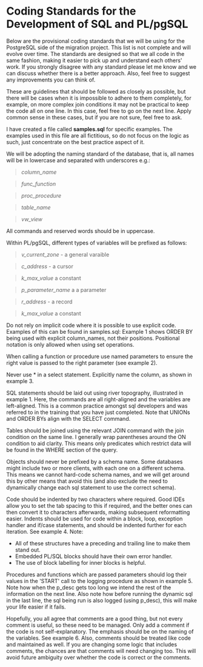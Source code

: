 # Coding Standards for the Development of SQL and PL/pgSQL

Below are the provisional coding standards that we will be using for the PostgreSQL side of the migration project. This list is not complete and will evolve over time. The standards are designed so that we all code in the same fashion, making it easier to pick up and understand each others' work. If you strongly disagree with any standard please let me know and we can discuss whether there is a better approach. Also, feel free to suggest any improvements you can think of.

These are guidelines that should be followed as closely as possible, but there will be cases when it is impossible to adhere to them completely, for example, on more complex join conditions it may not be practical to keep the code all on one line. In this case, feel free to go on the next line. Apply common sense in these cases, but if you are not sure, feel free to ask.

I have created a file called **samples.sql** for specific examples. The examples used in this file are all fictitious, so do not focus on the logic as such, just concentrate on the best practice aspect of it.

We will be adopting the naming standard of the database, that is, all names will be in lowercase and separated with underscores e.g.:

> _column_name_

> _func_function_

> _proc_procedure_

> _table_name_

> _vw_view_

All commands and reserved words should be in uppercase.

Within PL/pgSQL, different types of variables will be prefixed as follows:

> _v_current_zone_ - a general varaible

> _c_address_ - a cursor

> _k_max_value_ a constant

> _p_parameter_name_ a a parameter

> _r_address_ - a record

> _k_max_value_ a constant

Do not rely on implicit code where it is possible to use explicit code. Examples of this can be found in samples.sql:
Example 1 shows ORDER BY being used with explicit column_names, not their positions. Positional notation is only allowed when using set operations.

When calling a function or procedure use named parameters to ensure the right value is passed to the right parameter (see example 2).

Never use * in a select statement. Explicitly name the column, as shown in example 3.

SQL statements should be laid out using river topography, illustrated in  example 1. Here, the commands are all right-aligned and the variables are left-aligned. This is a common practice amongst sql developers and was referred to in the training that you have just completed. Note that UNIONs and ORDER BYs align with the SELECT command.

Tables should be joined using the relevant JOIN command with the join condition on the same line. I generally wrap parentheses around the ON condition to aid clarity. This means only predicates which restrict data will be found in the WHERE section of the query.

Objects should never be prefixed by a schema name. Some databases might include two or more clients, with each one on a different schema. This means we cannot hard-code schema names, and we will get around this by other means that avoid this (and also exclude the need to dynamically change each sql statement to use the correct schema).

Code should be indented by two characters where required. Good IDEs allow you to set the tab spacing to this if required, and the better ones can then convert it to characters afterwards, making subsequent reformatting easier.
Indents should be used for code within a block, loop, exception handler and  if/case statements, and should be indented further for each iteration. See example 4.
Note:
* All of these structures have a preceding and trailing line to make them stand out.
* Embedded PL/SQL blocks should have their own error handler.
* The use of block labelling for inner blocks is helpful.

Procedures and functions which are passed parameters should log their values in the 'START' call to the logging procedure as shown in example 5. Note how when the p_desc gets too long we intend the rest of the information on the next line. Also note how before running the dynamic sql in the last line, the sql being run is also logged (using p_desc), this will make your life easier if it fails.

Hopefully, you all agree that comments are a good thing, but not every comment is useful, so these need to be managed. Only add a comment if the code is not self-explanatory. The emphasis should be on the naming of the variables. See example 6. Also, comments should be treated like code and maintained as well. If you are changing some logic that includes comments, the chances are that comments will need changing too. This will avoid future ambiguity over whether the code is correct or the comments.



